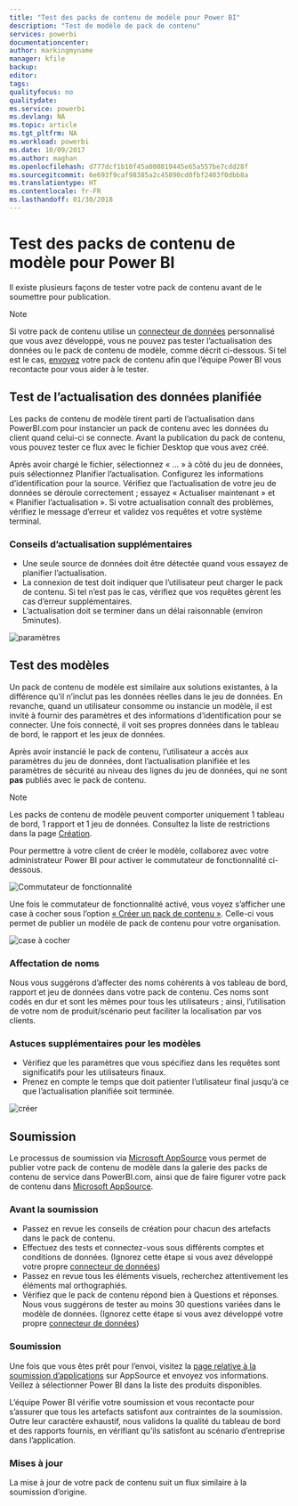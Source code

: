 ```yaml
---
title: "Test des packs de contenu de modèle pour Power BI"
description: "Test de modèle de pack de contenu"
services: powerbi
documentationcenter: 
author: markingmyname
manager: kfile
backup: 
editor: 
tags: 
qualityfocus: no
qualitydate: 
ms.service: powerbi
ms.devlang: NA
ms.topic: article
ms.tgt_pltfrm: NA
ms.workload: powerbi
ms.date: 10/09/2017
ms.author: maghan
ms.openlocfilehash: d777dcf1b10f45a000819445e65a557be7cdd28f
ms.sourcegitcommit: 6e693f9caf98385a2c45890cd0fbf2403f0dbb8a
ms.translationtype: HT
ms.contentlocale: fr-FR
ms.lasthandoff: 01/30/2018
---
```

# <a name="testing-template-content-packs-for-power-bi"></a>Test des packs de contenu de modèle pour Power BI
Il existe plusieurs façons de tester votre pack de contenu avant de le soumettre pour publication.  

> [!NOTE]
> Si votre pack de contenu utilise un [connecteur de données](https://aka.ms/DataConnectors) personnalisé que vous avez développé, vous ne pouvez pas tester l’actualisation des données ou le pack de contenu de modèle, comme décrit ci-dessous. Si tel est le cas, [envoyez](#submission) votre pack de contenu afin que l’équipe Power BI vous recontacte pour vous aider à le tester.
> 
> 

## <a name="testing-scheduled-data-refresh"></a>Test de l’actualisation des données planifiée
Les packs de contenu de modèle tirent parti de l’actualisation dans PowerBI.com pour instancier un pack de contenu avec les données du client quand celui-ci se connecte. Avant la publication du pack de contenu, vous pouvez tester ce flux avec le fichier Desktop que vous avez créé.

Après avoir chargé le fichier, sélectionnez « ... » à côté du jeu de données, puis sélectionnez Planifier l’actualisation. Configurez les informations d’identification pour la source. Vérifiez que l’actualisation de votre jeu de données se déroule correctement ; essayez « Actualiser maintenant » et « Planifier l’actualisation ». Si votre actualisation connaît des problèmes, vérifiez le message d’erreur et validez vos requêtes et votre système terminal.

### <a name="additional-refresh-tips"></a>Conseils d’actualisation supplémentaires
* Une seule source de données doit être détectée quand vous essayez de planifier l’actualisation.  
* La connexion de test doit indiquer que l’utilisateur peut charger le pack de contenu. Si tel n’est pas le cas, vérifiez que vos requêtes gèrent les cas d’erreur supplémentaires.  
* L’actualisation doit se terminer dans un délai raisonnable (environ 5minutes).  

![paramètres](media/template-content-pack-testing/scheduledrefresh.png)

<a name="templates"></a>

## <a name="testing-templates"></a>Test des modèles
Un pack de contenu de modèle est similaire aux solutions existantes, à la différence qu’il n’inclut pas les données réelles dans le jeu de données. En revanche, quand un utilisateur consomme ou instancie un modèle, il est invité à fournir des paramètres et des informations d’identification pour se connecter. Une fois connecté, il voit ses propres données dans le tableau de bord, le rapport et les jeux de données. 

Après avoir instancié le pack de contenu, l’utilisateur a accès aux paramètres du jeu de données, dont l’actualisation planifiée et les paramètres de sécurité au niveau des lignes du jeu de données, qui ne sont **pas** publiés avec le pack de contenu.  

> [!NOTE]
> Les packs de contenu de modèle peuvent comporter uniquement 1 tableau de bord, 1 rapport et 1 jeu de données. Consultez la liste de restrictions dans la page [Création](template-content-pack-authoring.md#restrictions). 
> 
> 

Pour permettre à votre client de créer le modèle, collaborez avec votre administrateur Power BI pour activer le commutateur de fonctionnalité ci-dessous. 

![Commutateur de fonctionnalité](media/template-content-pack-testing/featureswitch.png)

Une fois le commutateur de fonctionnalité activé, vous voyez s’afficher une case à cocher sous l’option [« Créer un pack de contenu »](https://app.powerbi.com/groups/me/publish-content/). Celle-ci vous permet de publier un modèle de pack de contenu pour votre organisation. 

![case à cocher](media/template-content-pack-testing/checkbox.png)

### <a name="naming"></a>Affectation de noms
Nous vous suggérons d’affecter des noms cohérents à vos tableau de bord, rapport et jeu de données dans votre pack de contenu. Ces noms sont codés en dur et sont les mêmes pour tous les utilisateurs ; ainsi, l’utilisation de votre nom de produit/scénario peut faciliter la localisation par vos clients.

### <a name="additional-template-tips"></a>Astuces supplémentaires pour les modèles
* Vérifiez que les paramètres que vous spécifiez dans les requêtes sont significatifs pour les utilisateurs finaux.
* Prenez en compte le temps que doit patienter l’utilisateur final jusqu’à ce que l’actualisation planifiée soit terminée.

![créer](media/template-content-pack-testing/createtemplate.png)

<a name="submission"></a>

## <a name="submission"></a>Soumission
Le processus de soumission via [Microsoft AppSource](https://appsource.microsoft.com/en-us/partners/list-an-app) vous permet de publier votre pack de contenu de modèle dans la galerie des packs de contenu de service dans PowerBI.com, ainsi que de faire figurer votre pack de contenu dans [Microsoft AppSource](http://appsource.microsoft.com).

### <a name="before-submission"></a>Avant la soumission
* Passez en revue les conseils de création pour chacun des artefacts dans le pack de contenu.
* Effectuez des tests et connectez-vous sous différents comptes et conditions de données. (Ignorez cette étape si vous avez développé votre propre [connecteur de données](https://aka.ms/DataConnectors))
* Passez en revue tous les éléments visuels, recherchez attentivement les éléments mal orthographiés.
* Vérifiez que le pack de contenu répond bien à Questions et réponses. Nous vous suggérons de tester au moins 30 questions variées dans le modèle de données. (Ignorez cette étape si vous avez développé votre propre [connecteur de données](https://aka.ms/DataConnectors))

### <a name="submission"></a>Soumission
Une fois que vous êtes prêt pour l’envoi, visitez la [page relative à la soumission d’applications](https://appsource.microsoft.com/en-us/partners/list-an-app) sur AppSource et envoyez vos informations. Veillez à sélectionner Power BI dans la liste des produits disponibles.

L’équipe Power BI vérifie votre soumission et vous recontacte pour s’assurer que tous les artefacts satisfont aux contraintes de la soumission. Outre leur caractère exhaustif, nous validons la qualité du tableau de bord et des rapports fournis, en vérifiant qu’ils satisfont au scénario d’entreprise dans l’application.

### <a name="updates"></a>Mises à jour
La mise à jour de votre pack de contenu suit un flux similaire à la soumission d’origine. 

